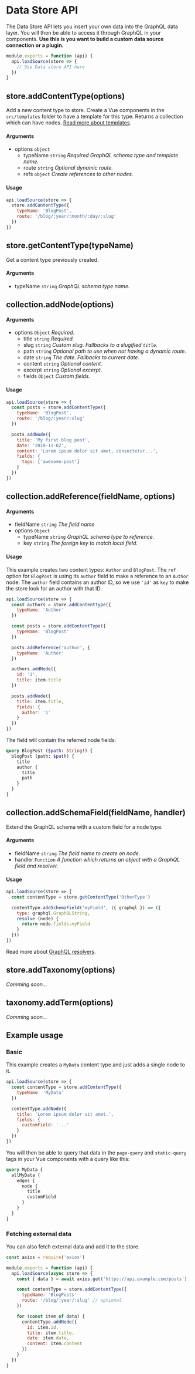 # Data Store API

The Data Store API lets you insert your own data into the GraphQL data layer. You will then be able to access it through GraphQL in your components. **Use this is you want to build a custom data source connection or a plugin.**

```js
module.exports = function (api) {
  api.loadSource(store => {
    // Use Data store API here
  })
}
```

## store.addContentType(options)

Add a new content type to store. Create a Vue components in the `src/templates` folder to have a template for this type. Returns a collection which can have nodes. [Read more about templates](/docs/templates).

#### Arguments

- options `object`
  - typeName `string` *Required GraphQL schema type and template name.*
  - route `string` *Optional dynamic route.*
  - refs `object` *Create references to other nodes.*

#### Usage

```js
api.loadSource(store => {
  store.addContentType({
    typeName: 'BlogPost',
    route: '/blog/:year/:month/:day/:slug'
  })
})
```

## store.getContentType(typeName)

Get a content type previously created.

#### Arguments

- typeName `string` *GraphQL schema type name.*

## collection.addNode(options)

#### Arguments

- options `Object` *Required.*
  - title `string` *Required.*
  - slug `string` *Custom slug. Fallbacks to a slugified `title`.*
  - path `string` *Optional path to use when not having a dynamic route.*
  - date `string` *The date. Fallbacks to current date.*
  - content `string` *Optional content.*
  - excerpt `string` *Optional excerpt.*
  - fields `Object` *Custom fields.*

#### Usage

```js
api.loadSource(store => {
  const posts = store.addContentType({
    typeName: 'BlogPost',
    route: '/blog/:year/:slug'
  })

  posts.addNode({
    title: 'My first blog post',
    date: '2018-11-02',
    content: 'Lorem ipsum dolor sit amet, consectetur...',
    fields: {
      tags: ['awesome-post']
    }
  })
})
```

## collection.addReference(fieldName, options)

#### Arguments

- fieldName `string` *The field name*
- options `Object`
  - typeName `string` *GraphQL schema type to reference.*
  - key `string` *The foreign key to match local field.*

#### Usage

This example creates two content types: `Author` and `BlogPost`. The `ref` option for `BlogPost` is using its `author` field to make a reference to an `Author` node. The `author` field contains an author ID, so we use `'id'` as `key` to make the store look for an author with that ID.

```js
api.loadSource(store => {
  const authors = store.addContentType({
    typeName: 'Author'
  })

  const posts = store.addContentType({
    typeName: 'BlogPost'
  })

  posts.addReference('author', {
    typeName: 'Author'
  })

  authors.addNode({
    id: '1',
    title: item.title
  })

  posts.addNode({
    title: item.title,
    fields: {
      author: '1'
    }
  })
})
```

The field will contain the referred node fields:

```graphql
query BlogPost ($path: String!) {
  blogPost (path: $path) {
    title
    author {
      title
      path
    }
  }
}
```

## collection.addSchemaField(fieldName, handler)

Extend the GraphQL schema with a custom field for a node type.

#### Arguments

- fieldName `string` *The field name to create on node.*
- handler `Function` *A function which returns an object with a GraphQL field and resolver.*

#### Usage

```js
api.loadSource(store => {
  const contentType = store.getContentType('OtherType')

  contentType.addSchemaField('myField', ({ graphql }) => ({
    type: graphql.GraphQLString,
    resolve (node) {
      return node.fields.myField
    }
  }))
})
```

Read more about [GraphQL resolvers](https://graphql.org/learn/execution/#root-fields-resolvers).

## store.addTaxonomy(options)

*Comming soon...*

## taxonomy.addTerm(options)

*Comming soon...*

## Example usage

### Basic

This example creates a `MyData` content type and just adds a single node to it.

```js
api.loadSource(store => {
  const contentType = store.addContentType({
    typeName: 'MyData'
  })

  contentType.addNode({
    title: 'Lorem ipsum dolor sit amet.',
    fields: {
      customField: '...'
    }
  })
})
```

You will then be able to query that data in the `page-query` and `static-query` tags in your Vue components with a query like this:

```graphql
query MyData {
  allMyData {
    edges {
      node {
        title
        customField
      }
    }
  }
}
```

### Fetching external data

You can also fetch external data and add it to the store.

```js
const axios = require('axios')

module.exports = function (api) {
  api.loadSource(async store => {
    const { data } = await axios.get('https://api.example.com/posts')

    const contentType = store.addContentType({
      typeName: 'BlogPosts'
      route: '/blog/:year/:slug' // optional
    })

    for (const item of data) {
      contentType.addNode({
        id: item.id,
        title: item.title,
        date: item.date,
        content: item.content
      })
    }
  })
}
```
